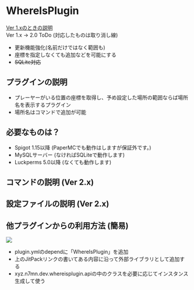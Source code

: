 # WhereIsPlugin
[Ver 1.xのときの説明](https://github.com/kanasaki15/WhereIsPlugin/tree/master) <br>
Ver 1.x -> 2.0 ToDo (対応したものは取り消し線)
- 更新機能強化(名前だけではなく範囲も)
- 座標を指定しなくても追加などを可能にする
- <del>SQLite対応</del>

## プラグインの説明
- プレーヤーがいる位置の座標を取得し、予め設定した場所の範囲ならば場所名を表示するプラグイン
- 場所名はコマンドで追加が可能

## 必要なものは？
- Spigot 1.15以降 (PaperMCでも動作はしますが保証外です。)
- MySQLサーバー (なければSQLiteで動作します)
- Luckperms 5.0以降 (なくても動作します)

## コマンドの説明 (Ver 2.x)

## 設定ファイルの説明 (Ver 2.x)

## 他プラグインからの利用方法 (簡易)
[![](https://jitpack.io/v/kanasaki15/WhereIsPlugin.svg)](https://jitpack.io/#kanasaki15/WhereIsPlugin)

- plugin.ymlのdependに「WhereIsPlugin」を追加
- 上のJitPackリンクの書いてある内容に沿って外部ライブラリとして追加する
- xyz.n7mn.dev.whereisplugin.apiの中のクラスを必要に応じてインスタンス生成して使う